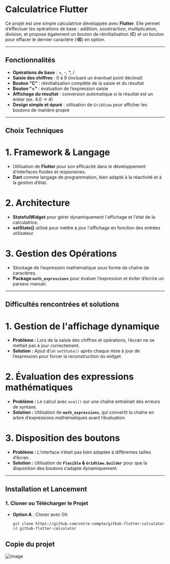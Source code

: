 # **Calculatrice Flutter**

Ce projet est une simple calculatrice développée avec **Flutter**. Elle permet d’effectuer les opérations de base : addition, soustraction, multiplication, division, et propose également un bouton de réinitialisation (**C**) et un bouton pour effacer le dernier caractère (**⌫**) en option.

---

## **Fonctionnalités**
- **Opérations de base** : +, -, *, /
- **Saisie des chiffres** : 0 à 9 (incluant un éventuel point décimal)
- **Bouton "C"** : réinitialisation complète de la saisie et du résultat
- **Bouton "="** : évaluation de l’expression saisie
- **Affichage du résultat** : conversion automatique si le résultat est un entier (ex. 4.0 → 4)
- **Design simple et épuré** : utilisation de `GridView` pour afficher les boutons de manière propre

---

## Choix Techniques

# 1. Framework & Langage  
- Utilisation de **Flutter** pour son efficacité dans le développement d’interfaces fluides et responsives.  
- **Dart** comme langage de programmation, bien adapté à la réactivité et à la gestion d’état.  

# 2. Architecture  
- **StatefulWidget** pour gérer dynamiquement l'affichage et l'état de la calculatrice.  
- **setState()** utilisé pour mettre à jour l'affichage en fonction des entrées utilisateur.  

# 3. Gestion des Opérations  
- Stockage de l’expression mathématique sous forme de chaîne de caractères.  
- **Package `math_expressions`** pour évaluer l’expression et éviter d’écrire un parseur manuel.  

---

## Difficultés rencontrées et solutions  

# 1. Gestion de l'affichage dynamique  
- **Problème :** Lors de la saisie des chiffres et opérations, l’écran ne se mettait pas à jour correctement.  
- **Solution :** Ajout d’un `setState()` après chaque mise à jour de l’expression pour forcer la reconstruction du widget.  

# 2. Évaluation des expressions mathématiques  
- **Problème :** Le calcul avec `eval()` sur une chaîne entraînait des erreurs de syntaxe.  
- **Solution :** Utilisation de **`math_expressions`**, qui convertit la chaîne en arbre d’expressions mathématiques avant l’évaluation.  

# 3. Disposition des boutons  
- **Problème :** L’interface n’était pas bien adaptée à différentes tailles d’écran.  
- **Solution :** Utilisation de **`Flexible` & `GridView.builder`** pour que la disposition des boutons s’adapte dynamiquement.

---

## **Installation et Lancement**

### **1. Cloner ou Télécharger le Projet**
- **Option A** : Cloner avec Git
  ```bash
  git clone https://github.com/votre-compte/github-flutter-calculator.git
  cd github-flutter-calculator

## **Copie du projet**

![image](https://github.com/user-attachments/assets/dde2de31-e7a6-4be4-a9e2-51efb66d6736)
